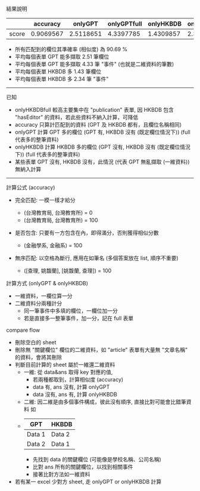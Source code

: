 結果說明

|       | accuracy  | onlyGPT   | onlyGPTfull | onlyHKBDB | onlyHKBDBfull |
| :---- | --------- | --------- | ----------- | --------- | ------------- |
| score | 0.9069567 | 2.5118651 | 4.3397785   | 1.4309857 | 2.3452844     |

* 所有匹配到的欄位其準確率 (相似度) 為 90.69 %
* 平均每個表單 GPT 能多擷取 2.51 筆欄位
* 平均每個表單 GPT 能多擷取 4.33 筆 "事件" (也就是二維資料的筆數)
* 平均每個表單 HKBDB 多 1.43 筆欄位
* 平均每個表單 HKBDB 多 2.34 筆 "事件"

---

已知

* onlyHKBDBfull 較高主要集中在 "publication" 表單, 因 HKBDB 包含 "hasEditor" 的資料，若此些資料不納入計算，可降低
* accuracy 只算計匹配到的資料 (GPT 及 HKBDB 都有，且欄位名稱相同)
* onlyGPT 計算 GPT 多的欄位 (GPT 有, HKBDB 沒有 (既定欄位情況下)) (full 代表多的整筆資料)
* onlyHKBDB 計算 HKBDB 多的欄位 (GPT 沒有, HKBDB 沒有 (既定欄位情況下)) (full 代表多的整筆資料)
* 某些表單 GPT 沒有, HKBDB 沒有，此情況 (代表 GPT 無亂擷取 (一維資料)) 無納入計算

---

計算公式 (accuracy)

* 完全匹配: 一模一樣才給分

  * (台灣教育局, 台灣教育所) = 0
  * (台灣教育局, 台灣教育所) = 100
* 是否包含: 只要有一方包含在內，即得滿分，否則獲得相似分數

  * (金融學系, 金融系) = 100
* 無序匹配: 以空格為斷行, 應用在如筆名 (多個答案放在 list, 順序不重要)

  * ([查理, 姚馥蘭], [姚馥蘭, 查理]) = 100

計算方式 (onlyGPT & onlyHKBDB)

* 一維資料，一欄位算一分
* 二維資料分兩種計分
  * 同一筆事件中多填的欄位，一欄位加一分
  * 若是直接多一整筆事件，加一分，記在 full 表單

compare flow

* 刪除空白的 sheet
* 刪除無 "關鍵欄位" 欄位的二維資料，如 "article" 表單有大量無 "文章名稱" 的資料，會將其刪除
* 判斷目前計算的 sheet 屬於一維還二維資料
  * 一維: 從 data&ans 取得 key 對應的值,
    * 若兩種都取到，計算相似度 (accuracy)
    * data 有, ans 沒有, 計算 onlyGPT
    * data 沒有, ans 有, 計算 onlyHKBDB
  * 二維: 因二維是由多個事件構成，彼此沒有順序, 直接比對可能會比錯筆資料
    如
  * | GPT    | HKBDB  |
    | ------ | ------ |
    | Data 1 | Data 2 |
    | Data 2 | Data 1 |
    * 先找到 data 的關鍵欄位 (可能像是學校名稱、公司名稱)
    * 比對 ans 所有的關鍵欄位，以找到相關事件
    * 接著比對方法如一維資料
* 若有某一 excel 少對方 sheet, 走 onlyGPT or onlyHKBDB 計算
